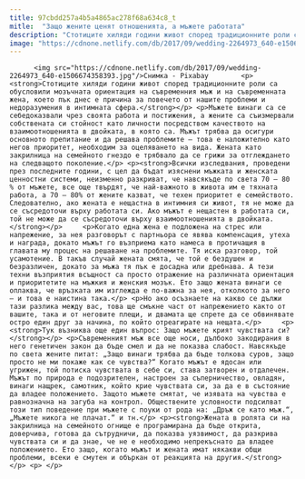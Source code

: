 ```yaml
---
title: 97cbdd257a4b5a4865ac278f68a634c8_t
mitle:  "Защо жените ценят отношенията, а мъжете работата"
description: "Стотиците хиляди години живот според традиционните роли са обусловили мозъчната ориентация на съвременния мъж и на съвременната жена, което пък днес е причина за повечето от нашите проблеми и недоразумения в интимната сфера. Мъжете винаги са се себедоказвали чрез своята работа и постижения, а жените са съизмервали собствената си стойност като личности посредством качеството на …"
image: "https://cdnone.netlify.com/db/2017/09/wedding-2264973_640-e1506674358393.jpg"
---
```


          <img src="https://cdnone.netlify.com/db/2017/09/wedding-2264973_640-e1506674358393.jpg"/>Снимка - Pixabay        <p><strong>Стотиците хиляди години живот според традиционните роли са обусловили мозъчната ориентация на съвременния мъж и на съвременната жена, което пък днес е причина за повечето от нашите проблеми и недоразумения в интимната сфера.</strong></p> <p>Мъжете винаги са се себедоказвали чрез своята работа и постижения, а жените са съизмервали собствената си стойност като личности посредством качеството на взаимоотношенията в двойката, в която са. Мъжът трябва да осигури основното препитание и да решава проблемите – това е наложително като негов приоритет, необходим за оцеляването на вида. Жената като закрилница на семейното гнездо е трябвало да се грижи за отглеждането на следващото поколение.</p> <p><strong>Всички изследвания, проведени през последните години, с цел да бъдат изяснени мъжката и женската ценностни системи, неизменно разкриват, че навсякъде по света 70 – 80 % от мъжете, все още твърдят, че най-важното в живота им е тяхната работа, а 70 – 80% от жените казват, че техен приоритет е семейството. Следователно, ако жената е нещастна в интимния си живот, тя не може да се съсредоточи върху работата си. Ако мъжът е нещастен в работата си, той не може да се съсредоточи върху взаимоотношенията в двойката.</strong></p>     <p>Когато една жена е подложена на стрес или напрежение, за нея разговорът с партньора се явява компенсация, утеха и награда, докато мъжът го възприема като намеса в протичащия в главата му процес на решаване на проблемите. Тя иска разговор, той усамотение. В такъв случай жената смята, че той е бездушен и безразличен, докато за мъжа тя пък е досадна или дребнава. А тези техни възприятия всъщност са просто отражение на различната ориентация и приоритетите на мъжкия и женския мозък. Ето защо жената винаги се оплаква, че връзката им изглежда е по-важна за нея, отколкото за него – и това е наистина така.</p> <p>Но ако осъзнаете на какво се дължи тази разлика между вас, това ще смъкне част от напрежението както от вашите, така и от неговите плещи, и двамата ще спрете да се обвинявате остро един друг за начина, по който отреагирате на нещата.</p>     <p><strong>Тук възниква още един въпрос: Защо мъжете крият чувствата си?</strong></p> <p>Съвременният мъж все още носи, дълбоко закодирания в него генетичен закон да бъде смел и да не показва слабост. Навсякъде по света жените питат: „Защо винаги трябва да бъде толкова суров, защо просто не ми покаже как се чувства?“ Когато мъжът е ядосан или угрижен, той потиска чувствата в себе си, става затворен и отдалечен. Мъжът по природа е подозрителен, настроен за съперничество, овладян, винаги нащрек, самотник, който крие чувствата си, за да е в състояние да владее положението. Защото мъжете смятат, че изявата на чувства е равнозначна на загуба на контрол. Обществените условности подсилват този тип поведение при мъжете с поуки от рода на: „Дръж се като мъж.“, „Мъжете никога не плачат.“ и тн.</p> <p><strong>Жената в ролята си на закрилница на семейното огнище е програмирана да бъде открита, доверчива, готова да сътрудничи, да показва уязвимост, да разкрива чувствата си и да знае, че не е необходимо непрекъснато да владее положението. Ето защо, когато мъжът и жената имат някакви общи проблеми, всеки е смутен и объркан от реакцията на другия.</strong></p> <p> </p>        